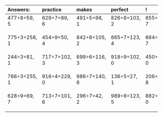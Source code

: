 | Answers: | practice | makes | perfect | ! |
| :--- | :--- | :--- | :--- | :--- |
| 477÷8=59, 5 | 629÷7=89, 6 | 491÷5=98, 1 | 826÷8=103, 2 | 855÷8=106, 7 | 
|   |   |   |   |   | 
|   |   |   |   |   | 
|   |   |   |   |   | 
| 775÷3=258, 1 | 454÷9=50, 4 | 842÷8=105, 2 | 865÷7=123, 4 | 664÷9=73, 7 | 
|   |   |   |   |   | 
|   |   |   |   |   | 
|   |   |   |   |   | 
| 244÷3=81, 1 | 717÷7=102, 3 | 699÷6=116, 3 | 918÷9=102, 0 | 450÷9=50, 0 | 
|   |   |   |   |   | 
|   |   |   |   |   | 
|   |   |   |   |   | 
| 766÷3=255, 1 | 916÷4=229, 0 | 986÷7=140, 6 | 136÷5=27, 1 | 206÷9=22, 8 | 
|   |   |   |   |   | 
|   |   |   |   |   | 
|   |   |   |   |   | 
| 628÷9=69, 7 | 713÷7=101, 6 | 296÷7=42, 2 | 989÷8=123, 5 | 882÷9=98, 0 | 
|   |   |   |   |   | 
|   |   |   |   |   | 
|   |   |   |   |   | 
